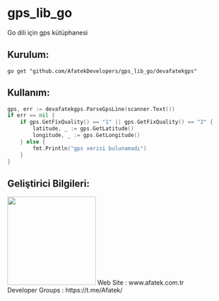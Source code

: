 # gps_lib_go

Go dili için gps kütüphanesi

## Kurulum:

```shell
go get "github.com/AfatekDevelopers/gps_lib_go/devafatekgps"
```

## Kullanım:

```go
gps, err := devafatekgps.ParseGpsLine(scanner.Text())
if err == nil {
	if gps.GetFixQuality() == "1" || gps.GetFixQuality() == "2" {
		latitude, _ := gps.GetLatitude()
		longitude, _ := gps.GetLongitude()
	} else {
		fmt.Println("gps verisi bulunamadı")
	}
}
```

## Geliştirici Bilgileri:
<img src="https://github.com/AfatekDevelopers/companyfiles/blob/master/afatek-logo.png?raw=true" width="200"/>
Web Site        : www.afatek.com.tr <br />
Developer Groups : https://t.me/Afatek/ <br />
